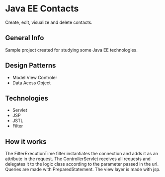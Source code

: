 # Java EE Contacts 
Create, edit, visualize and delete contacts.

## General Info
Sample project created for studying some Java EE technologies.



## Design Patterns
<ul> 
	<li>Model View Controler</li>
	<li>Data Acess Object </li>
</ul>

## Technologies
<ul>	
	<li>Servlet</li>
	<li>JSP</li>
	<li>JSTL</li>
	<li>Filter</li>
</ul>

## How it works
The FilterExecutionTime filter instantiates the connection and adds it as an attribute in the request.
The ControllerServlet receives all requests and delegates it to the logic class according to the parameter passed in the url.
Queries are made with PreparedStatement.
The view layer is made with jsp.